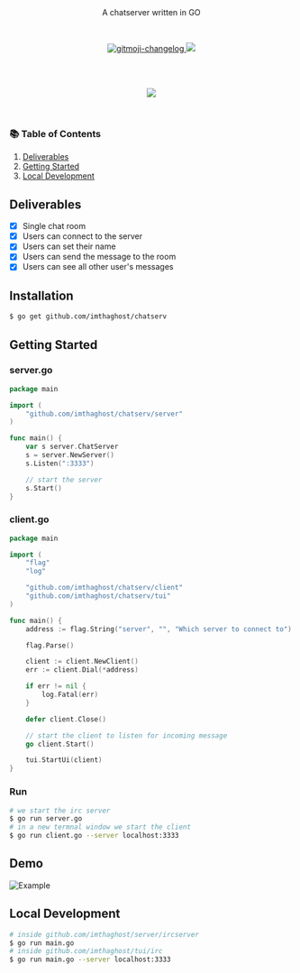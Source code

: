 <p align="center">
  <!-- <a href="#">
    <img alt="jive-search logo" src="https://github.com/imthaghost/makescraper/blob/master/docs/media/logo.jpg"> 
  </a> -->
</p>

<br>

<p align="center">
A chatserver written in GO 
</p>

<br>
<p align="center">
   <a href="#">
    <img src="https://cdn.rawgit.com/sindresorhus/awesome/d7305f38d29fed78fa85652e3a63e154dd8e8829/media/badge.svg"alt="gitmoji-changelog">
  </a>
  <a href="https://goreportcard.com/badge/github.com/imthaghost/gochat"><img src="https://goreportcard.com/badge/github.com/imthaghost/gochat"></a>
</p>
<br>

<br>
<p align="center">
   <a href="#"><img src="https://github.com/imthaghost/gochat/blob/master/docs/media/chat.png"></a>  
</p>
<br>

### 📚 Table of Contents

1. [Deliverables](#deliverables)
2. [Getting Started](#getting-started)
3. [Local Development](#local-development)

## Deliverables

-   [x] Single chat room
-   [x] Users can connect to the server
-   [x] Users can set their name
-   [x] Users can send the message to the room
-   [x] Users can see all other user's messages

## Installation

```sh
$ go get github.com/imthaghost/chatserv
```

## Getting Started

### server.go

```go
package main

import (
	"github.com/imthaghost/chatserv/server"
)

func main() {
	var s server.ChatServer
	s = server.NewServer()
	s.Listen(":3333")

	// start the server
	s.Start()
}
```

### client.go

```go
package main

import (
	"flag"
	"log"

	"github.com/imthaghost/chatserv/client"
	"github.com/imthaghost/chatserv/tui"
)

func main() {
	address := flag.String("server", "", "Which server to connect to")

	flag.Parse()

	client := client.NewClient()
	err := client.Dial(*address)

	if err != nil {
		log.Fatal(err)
	}

	defer client.Close()

	// start the client to listen for incoming message
	go client.Start()

	tui.StartUi(client)
}
```

### Run

```sh
# we start the irc server
$ go run server.go
# in a new termnal window we start the client
$ go run client.go --server localhost:3333
```

## Demo

![Example](/docs/media/client.gif)

## Local Development

```sh
# inside github.com/imthaghost/server/ircserver
$ go run main.go
# inside github.com/imthaghost/tui/irc
$ go run main.go --server localhost:3333
```
